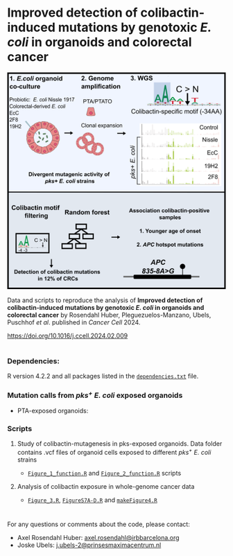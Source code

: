 # Improved detection of colibactin-induced mutations by genotoxic *E. coli* in organoids and colorectal cancer


![image](https://raw.githubusercontent.com/ProjectsVanBox/colibactin_detection/main/Graphical_Abstract.png)

Data and scripts to reproduce the analysis of **Improved detection of colibactin-induced mutations by genotoxic *E. coli* in organoids and colorectal cancer** by Rosendahl Huber, Pleguezuelos-Manzano, Ubels, Puschhof *et al*. published in  *Cancer Cell* 2024. 

https://doi.org/10.1016/j.ccell.2024.02.009
#

### Dependencies: 
R version 4.2.2 and all packages listed in the [`dependencies.txt`](https://github.com/ProjectsVanBox/colibactin_detection/blob/main/dependencies.tsv) file.


### Mutation calls from *pks<sup>+</sup> E. coli* exposed organoids
- PTA-exposed organoids: 


### Scripts
1. Study of colibactin-mutagenesis in pks-exposed organoids. 
 Data folder contains .vcf files of organoid cells exposed to different *pks<sup>+</sup> E. coli* strains
    - [`Figure_1_function.R`](https://github.com/ProjectsVanBox/colibactin_detection/blob/main/Code/Figure_1_function.R) and [`Figure_2_function.R`](https://github.com/ProjectsVanBox/colibactin_detection/blob/main/Code/Figure_2_function.R) scripts

2. Analysis of colibactin exposure in whole-genome cancer data
    - [`Figure_3.R`](https://github.com/ProjectsVanBox/colibactin_detection/blob/main/Code/Figure_3.R), [`FigureS7A-D.R`](https://github.com/ProjectsVanBox/colibactin_detection/blob/main/Code/FigureS7A-D.R) and [`makeFigure4.R`](https://github.com/ProjectsVanBox/colibactin_detection/blob/main/Code/makeFigure4.R)

# 
For any questions or comments about the code, please contact: 
- Axel Rosendahl Huber: axel.rosendahl@irbbarcelona.org
- Joske Ubels: j.ubels-2@prinsesmaximacentrum.nl
